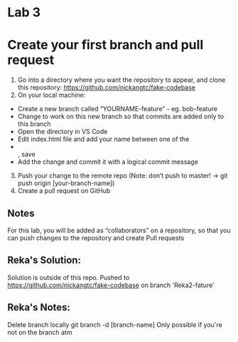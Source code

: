 # Lab 3
# Create your first branch and pull request

1. Go into a directory where you want the repository to appear, and clone this repository: https://github.com/nickangtc/fake-codebase 
2. On your local machine:
- Create a new branch called “YOURNAME-feature” - eg. bob-feature
- Change to work on this new branch so that commits are added only to this branch
- Open the directory in VS Code
- Edit index.html file and add your name between one of the <li></li>, save
- Add the change and commit it with a logical commit message
3. Push your change to the remote repo (Note: don’t push to master! → git push origin [your-branch-name])
4. Create a pull request on GitHub

## Notes
For this lab, you will be added as “collaborators” on a repository, so that you can push changes to the repository and create Pull requests

## Reka's Solution:
Solution is outside of this repo. Pushed to https://github.com/nickangtc/fake-codebase on branch 'Reka2-fature'

## Reka's Notes:
Delete branch locally
git branch -d [branch-name]
Only possible if you're not on the branch atm


